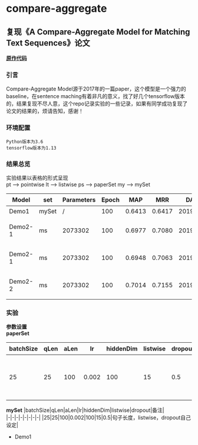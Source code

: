 # compare-aggregate
## 复现《A Compare-Aggregate Model for Matching Text Sequences》论文
[**原作代码**](https://github.com/shuohangwang/SeqMatchSeq/blob/master/wikiqa/compAggWikiqa.lua)
### 引言
Compare-Aggregate Model源于2017年的一篇paper，这个模型是一个强力的baseline，在sentence maching有着非凡的意义，找了好几个tensorflow版本的，结果复现不尽人意，这个repo记录实验的一些记录，如果有同学成功复现了论文的结果的，烦请告知，感谢！

### 环境配置
    
    Python版本为3.6  
    tensorflow版本为1.13  
  
### 结果总览
实验结果以表格的形式呈现  
pt --> pointwise
lt --> listwise
ps --> paperSet
my --> mySet

|Model|set|Parameters|Epoch|MAP|MRR|DATE|Datatype|备注|  
|-|-|-|-|-|-|-|-|-|
|Demo1|mySet|/|100|0.6413|0.6417|2019.4.23|pt|无|
|Demo2-1|ms|2073302|100|0.6977|0.7080|2019.4.23|pt|验证集达到0.77/0.78|
|Demo2-1|ms|2073302|100|0.6948|0.7063|2019.4.23|pt|验证集达到0.75/0.77|
|Demo2-2|ms|2073302|100|0.7014|0.7155|2019.4.23|pt|验证集达到0.75/0.76|



### 实验
**参数设置**  
**paperSet**  

|batchSize|qLen|aLen|lr|hiddenDim|listwise|dropout|备注|  
|-|-|-|-|-|-|-|-|
|25|25|100|0.002|100|15|0.5|句子长度，listwise，dropout自己设定|

**mySet**
|batchSize|qLen|aLen|lr|hiddenDim|listwise|dropout|备注|  
|-|-|-|-|-|-|-|-|
|25|25|100|0.002|100|15|0.5|句子长度，listwise，dropout自己设定|
- Demo1  



